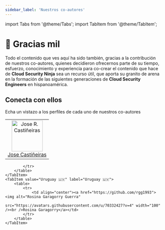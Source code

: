 ```yaml
---
sidebar_label: 'Nuestros co-autores'
---
```

import Tabs from '@theme/Tabs';
import TabItem from '@theme/TabItem';

# 🫶 Gracias mil

Todo el contenido que ves aquí ha sido también, gracias a la contribución de nuestros co-autores, quienes decidieron ofrecernos parte de su tiempo, esfuerzo, conocimiento y experiencia para co-crear el contenido que hace de **Cloud Security Ninja** sea un recurso útil, que aporta su granito de arena en la formación de las siguientes generaciones de **Cloud Security Engineers** en hispanoamérica.

## Conecta con ellos
Echa un vistazo a los perfiles de cada uno de nuestros co-autores

<Tabs>
    <TabItem value="Argentina" label="Argentina 🇦🇷" default>
        <table>
            <tr>
                <td align="center"><a href="https://github.com/josecastineiras"><img alt="Jose R. Castiñeiras"
                        src="https://avatars.githubusercontent.com/u/66186218?v=4" width="100" /><br />Jose Castiñeiras</a></td>
            </tr>
        </table>
    </TabItem>
    <TabItem value="Colombia" label="Colombia 🇨🇴">
        <table>
            <tr>
                
            </tr>
        </table>
    </TabItem>
    <TabItem value="Uruguay 🇺🇾" label="Uruguay 🇺🇾">
        <table>
            <tr>
                <td align="center"><a href="https://github.com/rgg1993"><img alt="Rosina Garagorry Guerra"
                        src="https://avatars.githubusercontent.com/u/70332427?v=4" width="100" /><br />Rosina Garagorry</a></td>
            </tr>
        </table>
    </TabItem>
</Tabs>